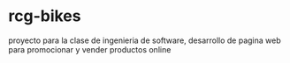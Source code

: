 # rcg-bikes
proyecto para la clase de ingenieria de software, desarrollo de pagina web para promocionar y vender productos online
